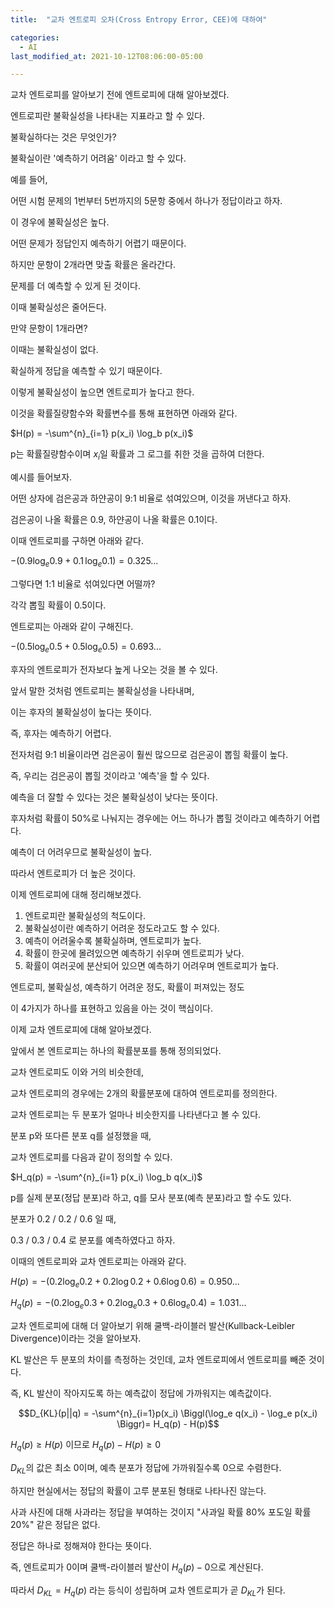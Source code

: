 ```yaml
---
title:  "교차 엔트로피 오차(Cross Entropy Error, CEE)에 대하여"

categories:
  - AI
last_modified_at: 2021-10-12T08:06:00-05:00

---
```



교차 엔트로피를 알아보기 전에 엔트로피에 대해 알아보겠다.

엔트로피란 불확실성을 나타내는 지표라고 할 수 있다.

불확실하다는 것은 무엇인가?

불확실이란 '예측하기 어려움' 이라고 할 수 있다.

예를 들어,

어떤 시험 문제의 1번부터 5번까지의 5문항 중에서 하나가 정답이라고 하자.

이 경우에 불확실성은 높다.

어떤 문제가 정답인지 예측하기 어렵기 때문이다.

하지만 문항이 2개라면 맞출 확률은 올라간다.

문제를 더 예측할 수 있게 된 것이다.

이때 불확실성은 줄어든다.

만약 문항이 1개라면?

이때는 불확실성이 없다.

확실하게 정답을 예측할 수 있기 때문이다.

이렇게 불확실성이 높으면 엔트로피가 높다고 한다.

이것을 확률질량함수와 확률변수를 통해 표현하면 아래와 같다.

$H(p) = -\sum^{n}_{i=1} p(x_i) \log_b p(x_i)$

p는 확률질량함수이며 $x_i$일 확률과 그 로그를 취한 것을 곱하여 더한다.

예시를 들어보자.

어떤 상자에 검은공과 하얀공이 9:1 비율로 섞여있으며, 이것을 꺼낸다고 하자.

검은공이 나올 확률은 0.9, 하얀공이 나올 확률은 0.1이다.

이때 엔트로피를 구하면 아래와 같다.

$-(0.9 \log_e 0.9 + 0.1 \, \log_e 0.1)=0.325...$

그렇다면 1:1 비율로 섞여있다면 어떨까?

각각 뽑힐 확률이 0.5이다.

엔트로피는 아래와 같이 구해진다.

$- (0.5 \log_e 0.5 + 0.5 \log_e 0.5) =0.693...$

후자의 엔트로피가 전자보다 높게 나오는 것을 볼 수 있다.

앞서 말한 것처럼 엔트로피는 불확실성을 나타내며,

이는 후자의 불확실성이 높다는 뜻이다.

즉, 후자는 예측하기 어렵다.

전자처럼 9:1 비율이라면 검은공이 훨씬 많으므로 검은공이 뽑힐 확률이 높다.

즉, 우리는 검은공이 뽑힐 것이라고 '예측'을 할 수 있다.

예측을 더 잘할 수 있다는 것은 불확실성이 낮다는 뜻이다.

후자처럼 확률이 50%로 나눠지는 경우에는 어느 하나가 뽑힐 것이라고 예측하기 어렵다.

예측이 더 어려우므로 불확실성이 높다.

따라서 엔트로피가 더 높은 것이다.

이제 엔트로피에 대해 정리해보겠다.

1. 엔트로피란 불확실성의 척도이다.
2. 불확실성이란 예측하기 어려운 정도라고도 할 수 있다.
3. 예측이 어려울수록 불확실하며, 엔트로피가 높다.
4. 확률이 한곳에 몰려있으면 예측하기 쉬우며 엔트로피가 낮다.
5. 확률이 여러곳에 분산되어 있으면 예측하기 어려우며 엔트로피가 높다.

엔트로피, 불확실성, 예측하기 어려운 정도, 확률이 퍼져있는 정도

이 4가지가 하나를 표현하고 있음을 아는 것이 핵심이다.



이제 교차 엔트로피에 대해 알아보겠다.

앞에서 본 엔트로피는 하나의 확률분포를 통해 정의되었다.

교차 엔트로피도 이와 거의 비슷한데,

교차 엔트로피의 경우에는 2개의 확률분포에 대하여 엔트로피를 정의한다.

교차 엔트로피는 두 분포가 얼마나 비슷한지를 나타낸다고 볼 수 있다.

분포 p와 또다른 분포 q를 설정했을 때, 

교차 엔트로피를 다음과 같이 정의할 수 있다.

$H_q(p) = -\sum^{n}_{i=1} p(x_i) \log_b q(x_i)$


p를 실제 분포(정답 분포)라 하고, q를 모사 분포(예측 분포)라고 할 수도 있다.


분포가 0.2 / 0.2 / 0.6 일 때,

0.3 / 0.3 / 0.4 로 분포를 예측하였다고 하자.

이때의 엔트로피와 교차 엔트로피는 아래와 같다.

$H(p) = -(0.2\log_e0.2 + 0.2\log0.2 + 0.6\log0.6) = 0.950...$

$H_q(p) = -(0.2\log_e0.3 + 0.2\log_e0.3 + 0.6\log_e0.4)=1.031...$



교차 엔트로피에 대해 더 알아보기 위해 쿨백-라이블러 발산(Kullback-Leibler Divergence)이라는 것을 알아보자.

KL 발산은 두 분포의 차이를 측정하는 것인데, 교차 엔트로피에서 엔트로피를 빼준 것이다.

즉, KL 발산이 작아지도록 하는 예측값이 정답에 가까워지는 예측값이다.


$$D_{KL}(p||q) = -\sum^{n}_{i=1}p(x_i) \Biggl(\log_e q(x_i) - \log_e p(x_i) \Biggr)= H_q(p) - H(p)$$


$H_q(p) \geq H(p)$ 이므로 $H_q(p) - H(p) \geq 0$

$D_{KL}$의 값은 최소 0이며, 예측 분포가 정답에 가까워질수록 0으로 수렴한다.

하지만 현실에서는 정답의 확률이 고루 분포된 형태로 나타나진 않는다.

사과 사진에 대해 사과라는 정답을 부여하는 것이지 "사과일 확률 80% 포도일 확률 20%" 같은 정답은 없다.

정답은 하나로 정해져야 한다는 뜻이다.

즉, 엔트로피가 0이며 쿨백-라이블러 발산이 $H_q(p) - 0$으로 계산된다.

따라서 $D_{KL} = H_q(p)$ 라는 등식이 성립하며 교차 엔트로피가 곧 $D_{KL}$가 된다.

